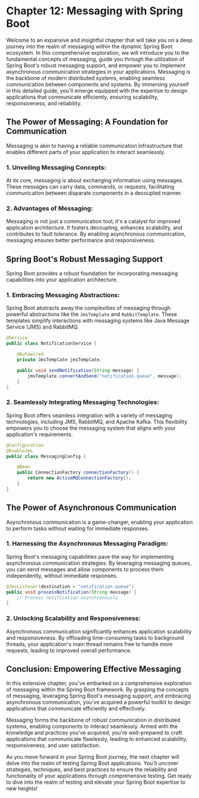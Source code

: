 # Chapter 12: Messaging with Spring Boot

Welcome to an expansive and insightful chapter that will take you on a deep journey into the realm of messaging within the dynamic Spring Boot ecosystem. In this comprehensive exploration, we will introduce you to the fundamental concepts of messaging, guide you through the utilization of Spring Boot's robust messaging support, and empower you to implement asynchronous communication strategies in your applications. Messaging is the backbone of modern distributed systems, enabling seamless communication between components and systems. By immersing yourself in this detailed guide, you'll emerge equipped with the expertise to design applications that communicate efficiently, ensuring scalability, responsiveness, and reliability.

## The Power of Messaging: A Foundation for Communication

Messaging is akin to having a reliable communication infrastructure that enables different parts of your application to interact seamlessly.

### **1. Unveiling Messaging Concepts:**

At its core, messaging is about exchanging information using messages. These messages can carry data, commands, or requests, facilitating communication between disparate components in a decoupled manner.

### **2. Advantages of Messaging:**

Messaging is not just a communication tool; it's a catalyst for improved application architecture. It fosters decoupling, enhances scalability, and contributes to fault tolerance. By enabling asynchronous communication, messaging ensures better performance and responsiveness.

## Spring Boot's Robust Messaging Support

Spring Boot provides a robust foundation for incorporating messaging capabilities into your application architecture.

### **1. Embracing Messaging Abstractions:**

Spring Boot abstracts away the complexities of messaging through powerful abstractions like the `JmsTemplate` and `RabbitTemplate`. These templates simplify interactions with messaging systems like Java Message Service (JMS) and RabbitMQ.

```java
@Service
public class NotificationService {

    @Autowired
    private JmsTemplate jmsTemplate;

    public void sendNotification(String message) {
        jmsTemplate.convertAndSend("notification.queue", message);
    }
}
```

### **2. Seamlessly Integrating Messaging Technologies:**

Spring Boot offers seamless integration with a variety of messaging technologies, including JMS, RabbitMQ, and Apache Kafka. This flexibility empowers you to choose the messaging system that aligns with your application's requirements.

```java
@Configuration
@EnableJms
public class MessagingConfig {

    @Bean
    public ConnectionFactory connectionFactory() {
        return new ActiveMQConnectionFactory();
    }
}
```

## The Power of Asynchronous Communication

Asynchronous communication is a game-changer, enabling your application to perform tasks without waiting for immediate responses.

### **1. Harnessing the Asynchronous Messaging Paradigm:**

Spring Boot's messaging capabilities pave the way for implementing asynchronous communication strategies. By leveraging messaging queues, you can send messages and allow components to process them independently, without immediate responses.

```java
@JmsListener(destination = "notification.queue")
public void processNotification(String message) {
    // Process notification asynchronously
}
```

### **2. Unlocking Scalability and Responsiveness:**

Asynchronous communication significantly enhances application scalability and responsiveness. By offloading time-consuming tasks to background threads, your application's main thread remains free to handle more requests, leading to improved overall performance.

## Conclusion: Empowering Effective Messaging

In this extensive chapter, you've embarked on a comprehensive exploration of messaging within the Spring Boot framework. By grasping the concepts of messaging, leveraging Spring Boot's messaging support, and embracing asynchronous communication, you've acquired a powerful toolkit to design applications that communicate efficiently and effectively.

Messaging forms the backbone of robust communication in distributed systems, enabling components to interact seamlessly. Armed with the knowledge and practices you've acquired, you're well-prepared to craft applications that communicate flawlessly, leading to enhanced scalability, responsiveness, and user satisfaction.

As you move forward in your Spring Boot journey, the next chapter will delve into the realm of testing Spring Boot applications. You'll uncover strategies, techniques, and best practices to ensure the reliability and functionality of your applications through comprehensive testing. Get ready to dive into the realm of testing and elevate your Spring Boot expertise to new heights!